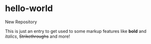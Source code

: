 # hello-world
New Repository

This is just an entry to get used to some markup features like **bold** and *italics*, ~~Strikethroughs~~ and more!
